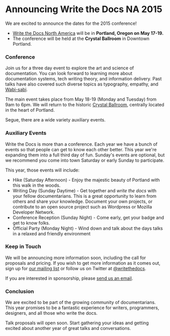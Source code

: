 # Announcing Write the Docs NA 2015

We are excited to announce the dates for the 2015 conference!

* [Write the Docs North America](http://www.writethedocs.org/conf/na/2015/) will be in **Portland, Oregon on May 17-19.**
* The conference will be held at the **Crystal Ballroom** in Downtown Portland.

### Conference

Join us for a three day event to explore the art and science of documentation.
You can look forward to learning more about documentation systems, tech writing theory, and information delivery.
Past talks have also covered such diverse topics as typography, empathy, and [Wabi-sabi][wabisabi].

The main event takes place from May 18-19 (Monday and Tuesday) from 9am to 6pm.
We will return to the historic [Crystal Ballroom][crystal-ballroom],
centrally located in the heart of Portland.

Segue, there are a wide variety auxiliary events.

[wabisabi]: http://?
[crystal-ballroom]: http://?

### Auxiliary Events

Write the Docs is more than a conference.
Each year we have a bunch of events so that people can get to know each other better.
This year we're expanding them into a full third day of fun.
Sunday's events are optional, but we recommend you come into town Saturday or early Sunday to participate.

This year, those events will include:

* Hike (Saturday Afternoon) - Enjoy the majestic beauty of Portland with this walk in the woods.
* Writing Day (Sunday Daytime) - Get together and *write the docs* with your fellow documentarians.
  This is a great opportunity to learn from others and share your knowledge.
  Document your own projects, or contribute to an open source project such as Wordpress or Mozilla Developer Network.
* Conference Reception (Sunday Night) - Come early, get your badge and get to know folks.
* Official Party (Monday Night) - Wind down and talk about the days talks in a relaxed and friendly environment

### Keep in Touch

We will be announcing more information soon, including the call for proposals
and pricing.
If you wish to get more information as it comes out, sign up for [our mailing list][mailing-list] or follow us on Twitter at [@writethedocs][twitter].

If you are interested in sponsorship, please [send us an email][email-us].

[twitter]: https://twitter.com/writethedocs
[mailing-list]: http://?
[email-us]: mailto:sponsorship@writethedocs.org

### Conclusion

We are excited to be part of the growing community of documentarians.
This year promises to be a fantastic experience for writers, programmers, designers, and all those who write the docs.

Talk proposals will open soon.
Start gathering your ideas and getting excited about another year of great talks and conversations.
